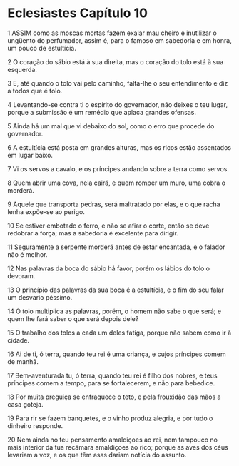# Eclesiastes Capítulo 10

1	ASSIM como as moscas mortas fazem exalar mau cheiro e inutilizar o ungüento do perfumador, assim é, para o famoso em sabedoria e em honra, um pouco de estultícia.

2	O coração do sábio está à sua direita, mas o coração do tolo está à sua esquerda.

3	E, até quando o tolo vai pelo caminho, falta-lhe o seu entendimento e diz a todos que é tolo.

4	Levantando-se contra ti o espírito do governador, não deixes o teu lugar, porque a submissão é um remédio que aplaca grandes ofensas.

5	Ainda há um mal que vi debaixo do sol, como o erro que procede do governador.

6	A estultícia está posta em grandes alturas, mas os ricos estão assentados em lugar baixo.

7	Vi os servos a cavalo, e os príncipes andando sobre a terra como servos.

8	Quem abrir uma cova, nela cairá, e quem romper um muro, uma cobra o morderá.

9	Aquele que transporta pedras, será maltratado por elas, e o que racha lenha expõe-se ao perigo.

10	Se estiver embotado o ferro, e não se afiar o corte, então se deve redobrar a força; mas a sabedoria é excelente para dirigir.

11	Seguramente a serpente morderá antes de estar encantada, e o falador não é melhor.

12	Nas palavras da boca do sábio há favor, porém os lábios do tolo o devoram.

13	O princípio das palavras da sua boca é a estultícia, e o fim do seu falar um desvario péssimo.

14	O tolo multiplica as palavras, porém, o homem não sabe o que será; e quem lhe fará saber o que será depois dele?

15	O trabalho dos tolos a cada um deles fatiga, porque não sabem como ir à cidade.

16	Ai de ti, ó terra, quando teu rei é uma criança, e cujos príncipes comem de manhã.

17	Bem-aventurada tu, ó terra, quando teu rei é filho dos nobres, e teus príncipes comem a tempo, para se fortalecerem, e não para bebedice.

18	Por muita preguiça se enfraquece o teto, e pela frouxidão das mãos a casa goteja.

19	Para rir se fazem banquetes, e o vinho produz alegria, e por tudo o dinheiro responde.

20	Nem ainda no teu pensamento amaldiçoes ao rei, nem tampouco no mais interior da tua recâmara amaldiçoes ao rico; porque as aves dos céus levariam a voz, e os que têm asas dariam notícia do assunto.

